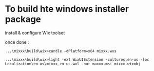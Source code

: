 To build hte windows installer package
==========================================

install & configure Wix toolset

once done :

    ...\mixxx\build\wix>candle -dPlatform=x64 mixxx.wxs

    ...\mixxx\build\wix>light -ext WixUIExtension -cultures:en-us -loc Localization\en-us\mixxx_en-us.wxl -out maxxx.msi mixxx.wixobj
